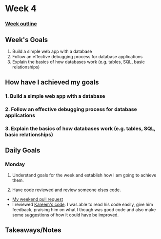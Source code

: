 # Week 4

### [Week outline](https://github.com/makersacademy/course/blob/master/week_outlines.md/#week-4)

## Week's Goals

1. Build a simple web app with a database
2. Follow an effective debugging process for database applications
3. Explain the basics of how databases work (e.g. tables, SQL, basic relationships)

## How have I achieved my goals

### 1. Build a simple web app with a database
### 2. Follow an effective debugging process for database applications
### 3. Explain the basics of how databases work (e.g. tables, SQL, basic relationships)


## Daily Goals

### Monday
1. Understand goals for the week and establish how I am going to achieve them.

2. Have code reviewed and review someone elses code. 
* [My weekend pull request](https://github.com/makersacademy/rps-challenge/pull/1343)
* I reviewed [Kareem's code](https://github.com/makersacademy/rps-challenge/pull/1345#pullrequestreview-261696717). I was able to read his code easily, give him feedback, praising him on what I though was good code and also make some suggestions of how it could have be improved.

## Takeaways/Notes
